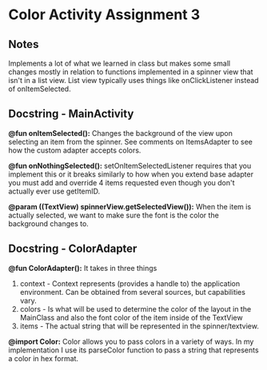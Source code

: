 # Color Activity Assignment 3

## Notes

Implements a lot of what we learned in class but makes some small changes mostly in relation to functions implemented in a spinner view that isn't in a list view. List view typically uses
things like onClickListener instead of onItemSelected.

## Docstring - MainActivity

**@fun onItemSelected():** Changes the background of the view upon selecting an item from the spinner. See comments on ItemsAdapter to see how the custom adapter accepts colors.

**@fun onNothingSelected():** setOnItemSelectedListener requires that you implement this or it breaks similarly to how when you extend base adapter you must add and override 4 items requested even though you don't actually ever use getItemID.

**@param ((TextView) spinnerView.getSelectedView()):** When the item is actually selected, we want to make sure the font is the color the background changes to. 

## Docstring - ColorAdapter

**@fun ColorAdapter():** It takes in three things

1. context - Context represents (provides a handle to) the application environment. Can be obtained from several sources, but capabilities vary.
2. colors - Is what will be used to determine the color of the layout in the MainClass and also the font color of the item inside of the TextView         
3. items - The actual string that will be represented in the spinner/textview.

**@import Color:** Color allows you to pass colors in a variety of ways. In my implementation I use its parseColor function to pass a string that represents a color in hex format.

